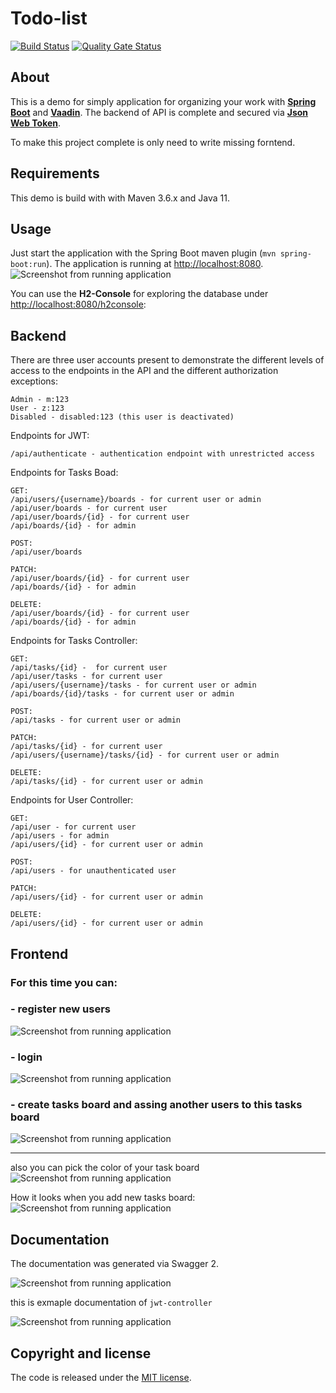 # Todo-list

[![Build Status](https://travis-ci.org/marcin007/todo-list.svg?branch=master)](https://travis-ci.org/github/marcin007/todo-list)
[![Quality Gate Status](https://sonarcloud.io/api/project_badges/measure?project=com.marcinwo.todolist%3Atodo-list&metric=alert_status)](https://sonarcloud.io/dashboard?id=com.marcinwo.todolist%3Atodo-list)

## About

This is a demo for simply application for organizing your work with 
**[Spring Boot](https://spring.io/projects/spring-boot)**
and
**[Vaadin](https://vaadin.com/docs/)**.
The backend of API is complete and secured via
**[Json Web Token](https://jwt.io/)**.

To make this project complete is only need to write missing forntend.

## Requirements
This demo is build with with Maven 3.6.x and Java 11.

## Usage
Just start the application with the Spring Boot maven plugin (`mvn spring-boot:run`). The application is
running at [http://localhost:8080](http://localhost:8080).
![Screenshot from running application](todo_pic/h2console.png?raw=true "H2 Console")

You can use the **H2-Console** for exploring the database under [http://localhost:8080/h2console](http://localhost:8080/h2console):

## Backend

There are three user accounts present to demonstrate the different levels of access to the endpoints in the API and the different authorization exceptions:

```
Admin - m:123
User - z:123
Disabled - disabled:123 (this user is deactivated)
```

Endpoints for JWT:
```
/api/authenticate - authentication endpoint with unrestricted access
```
Endpoints for Tasks Boad:
```
GET:
/api/users/{username}/boards - for current user or admin
/api/user/boards - for current user
/api/user/boards/{id} - for current user
/api/boards/{id} - for admin

POST:
/api/user/boards

PATCH:
/api/user/boards/{id} - for current user
/api/boards/{id} - for admin

DELETE:
/api/user/boards/{id} - for current user
/api/boards/{id} - for admin

```
Endpoints for Tasks Controller:
```
GET:
/api/tasks/{id} -  for current user
/api/user/tasks - for current user
/api/users/{username}/tasks - for current user or admin
/api/boards/{id}/tasks - for current user or admin

POST:
/api/tasks - for current user or admin

PATCH:
/api/tasks/{id} - for current user
/api/users/{username}/tasks/{id} - for current user or admin

DELETE:
/api/tasks/{id} - for current user or admin
```
Endpoints for User Controller:
```
GET:
/api/user - for current user 
/api/users - for admin
/api/users/{id} - for current user or admin

POST:
/api/users - for unauthenticated user

PATCH:
/api/users/{id} - for current user or admin

DELETE:
/api/users/{id} - for current user or admin
```

## Frontend

### For this time you can:
### - register new users
![Screenshot from running application](todo_pic/register.png?raw=true "H2 Console")

### - login 
![Screenshot from running application](todo_pic/login.png?raw=true "H2 Console")

### - create tasks board and assing another users to this tasks board 
![Screenshot from running application](todo_pic/createNewBoard.png?raw=true "H2 Console")


-------------------------------------------------------------------------------------------


also you can pick the color of your task board
![Screenshot from running application](todo_pic/exampleDataForCreateNewBoard.png?raw=true "H2 Console")

How it looks when you add new tasks board:
![Screenshot from running application](todo_pic/boards.png?raw=true "H2 Console")

## Documentation

The documentation was generated via Swagger 2.

![Screenshot from running application](todo_pic/swaggerPic2.png?raw=true "H2 Console")

this is exmaple documentation of ```jwt-controller```

![Screenshot from running application](todo_pic/swaggerPic1.png?raw=true "H2 Console")

## Copyright and license

The code is released under the [MIT license](LICENSE?raw=true).
